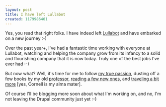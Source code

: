 ```yaml
--- 
layout: post
title: I have left Lullabot
created: 1179986401
---
```

Yes, you read that right folks. I have indeed left <a href="http://www.lullabot.com/">Lullabot</a> and have embarked on a new journey :-)

Over the past year+, I've had a fantastic time working with everyone at Lullabot, watching and helping the company grow from its infancy to a solid and flourishing company that it is now today. Truly one of the best jobs I've ever had :-)

But now what? Well, it's time for me to follow <a href="http://www.johnson.cornell.edu/research/entrepreneurship/index.html">my true passion</a>, dusting off a few books by my old <a href="http://www.johnson.cornell.edu/faculty/profiles/BenDaniel/">professor</a>,  <a href="http://www.amazon.com/Smartups-Lessons-Entrepreneur-America-Start-Ups/dp/0801488311">reading a few new ones</a>, and <a href="http://cen.cornell.edu/">traveling a bit more</a> [yes, Cornell is my alma mater].

Of course I'll be blogging more soon about what I'm working on, and no, I'm not leaving the Drupal community just yet :-)
